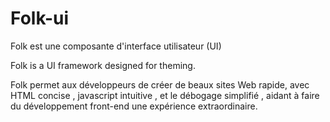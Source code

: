 # Folk-ui
Folk est une composante d'interface utilisateur (UI)

Folk is a UI framework designed for theming.

Folk permet aux développeurs de créer de beaux sites Web rapide, avec HTML concise , javascript intuitive  , et le débogage simplifié , aidant à faire du développement front-end une expérience extraordinaire.
